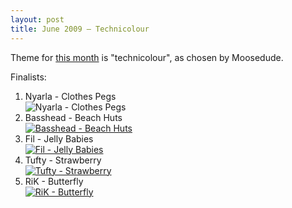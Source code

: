 ```yaml
---
layout: post
title: June 2009 – Technicolour
---
```


Theme for [this month](http://www.yakyak.org/viewtopic.php?t=76410) is "technicolour", as chosen by Moosedude.

Finalists:

1. Nyarla - Clothes Pegs  
![Nyarla - Clothes Pegs](http://nyarla.gazaxian.com/pegs.jpg)
2. Basshead - Beach Huts  
[![Basshead - Beach Huts](http://static.flickr.com/3298/3639998860_a9a69435fd_b.jpg)](http://www.flickr.com/photos/64082002@N00/3639998860/)
3. Fil - Jelly Babies  
[![Fil - Jelly Babies](http://farm4.static.flickr.com/3537/3650199833_f2b1853b95.jpg)](http://www.flickr.com/photos/sixeightseven/3650199833/)
4. Tufty - Strawberry  
[![Tufty - Strawberry](http://farm4.static.flickr.com/3377/3632246852_9fddf2fdc2.jpg)](http://www.flickr.com/photos/28888140@N04/3632246852/sizes/l/)
5. RiK - Butterfly  
[![RiK - Butterfly](http://static.flickr.com/3663/3335791707_c23fba8238_b.jpg)](http://www.flickr.com/photos/83021873@N00/3335791707/)
